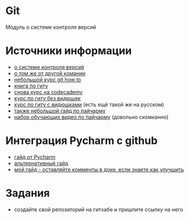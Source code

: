 # Git
Модуль о системе контроля версий


# Источники информации
* [о системе контроля версий](https://git-scm.com/book/en/v2/Getting-Started-About-Version-Control)
* [о том же от другой комании](https://www.atlassian.com/git/tutorials/what-is-version-control)
* [небольшой курс git how to](https://githowto.com/ru)
* [книга по гиту](https://git-scm.com/book/en/v2)
* [снова курс на codecademy](https://www.codecademy.com/learn/learn-git)
* [курс по гиту без видюшек](https://stepik.org/course/4138)
* [курс по гиту с видюшками](https://stepik.org/course/2159) (есть ещё такой же на русском)
* [также небольшой гайд по пайчарму](https://www.jetbrains.com/help/pycharm/quick-start-guide.html
)
* [набор обучающих видео по пайчарму](https://www.jetbrains.com/pycharm/learning-center/) (довольно скомканно)


# Интеграция Pycharm с github
* [гайд от Pycharm](https://www.jetbrains.com/help/pycharm/github.html)
* [альтернативный гайд](https://www.datasciencelearner.com/integrate-github-with-pycharm/)
* [мой гайд - оставляйте комменты в доке, если знаете как улучшить](https://docs.google.com/document/d/138Ax0bh_jpKMua83-B78jPKkrZaEjuUHKJDFhJWCltU/edit?usp=sharing)


# Задания
* создайте свой репозиторий на гитхабе и пришлите ссылку на него
